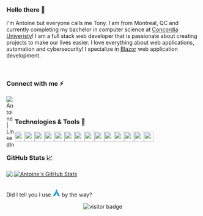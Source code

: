 ### Hello there 👋

I'm Antoine but everyone calls me Tony. I am from Montreal, QC and currently completing my bachelor in computer science at [Concordia Univeristy](https://www.concordia.ca/)! I am a full stack web developer that is passionate about creating projects to make our lives easier. I love everything about web applications, automation and cybersecurity! I specialize in [Blazor](https://dotnet.microsoft.com/apps/aspnet/web-apps/blazor) web application development.

<br/>

### Connect with me ⚡

[<img align="left" alt="Antoine | LinkedIn" width="22px" src="https://cdn.jsdelivr.net/npm/simple-icons@v3/icons/linkedin.svg" />](https://www.linkedin.com/in/antoine-poulin/)

<br/>
<br/>

### Technologies & Tools 🔧

<img align="left" height="26px" width="26px" src="https://cdn.jsdelivr.net/gh/devicons/devicon/icons/html5/html5-original.svg" />
<img align="left" height="26px" width="26px" src="https://cdn.jsdelivr.net/gh/devicons/devicon/icons/css3/css3-original.svg" />
<img align="left" height="26px" width="26px" src="https://cdn.jsdelivr.net/gh/devicons/devicon/icons/javascript/javascript-original.svg" />
<img align="left" height="26px" width="26px" src="https://adrientorris.github.io/wwwroot/images/blazor/logo-blazor.png" />
<img align="left" height="26px" width="26px" src="https://cdn.jsdelivr.net/gh/devicons/devicon/icons/csharp/csharp-original.svg" />
<img align="left" height="26px" width="26px" src="https://cdn.jsdelivr.net/gh/devicons/devicon/icons/java/java-original.svg" />
<img align="left" height="26px" width="26px" src="https://cdn.jsdelivr.net/gh/devicons/devicon/icons/python/python-original.svg" />
<img align="left" height="26px" width="26px" src="https://cdn.jsdelivr.net/gh/devicons/devicon/icons/microsoftsqlserver/microsoftsqlserver-plain.svg" />
<img align="left" height="26px" width="26px" src="https://cdn.jsdelivr.net/gh/devicons/devicon/icons/mysql/mysql-original.svg" />
<img align="left" height="26px" width="26px" src="https://cdn.jsdelivr.net/gh/devicons/devicon/icons/unity/unity-original.svg" />
<img align="left" height="26px" width="26px" src="https://cdn.jsdelivr.net/gh/devicons/devicon/icons/vscode/vscode-original.svg" />
<img align="left" height="26px" width="26px" src="https://cdn.jsdelivr.net/gh/devicons/devicon/icons/git/git-original.svg" />
<img align="left" height="26px" width="26px" src="https://cdn.jsdelivr.net/gh/devicons/devicon/icons/github/github-original.svg" />
<img align="left" height="26px" width="26px" src="https://cdn.jsdelivr.net/gh/devicons/devicon/icons/linux/linux-original.svg" />

<br/>
<br/>

### GitHub Stats 📈

<a href="https://github.com/Dwarf1er/Dwarf1er">
  <img align="center" src="https://github-readme-stats.vercel.app/api/top-langs/?username=Dwarf1er&hide=blade,shaderlab&title_color=ffffff&text_color=c9cacc&icon_color=2bbc8a&bg_color=1d1f21" />
</a>

<a href="https://github.com/Dwarf1er/Dwarf1er">
  <img align="center" src="https://github-readme-stats.vercel.app/api?username=Dwarf1er&show_icons=true&line_height=27&count_private=true&title_color=ffffff&text_color=c9cacc&icon_color=2bbc8a&bg_color=1d1f21" alt="Antoine's GitHub Stats" />
</a>

<br/>
<br/>

<p>Did I tell you I use <img alt="Arch Linux" width="20x" src="https://github.com/github/explore/blob/bf9c50ef4444d03a559ffd7fed6b77e38ba91260/topics/archlinux/archlinux.png" /> by the way?</p>

<!-- Visitor Counter -->
<p  align="center">
<img src="https://visitor-badge.laobi.icu/badge?page_id=Dwarf1er.Dwarf1er" alt="visitor badge"/>       
</p>
